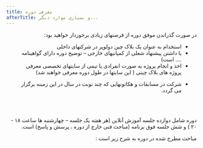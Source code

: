 ```yaml
---
title: معرفی دوره
afterTitle: و بسیاری موارد دیگر...
---
```


<div dir="rtl" >        

در صورت گذراندن موفق دوره از فرصتهای زیادی برخوردار خواهید بود:

* استخدام به عنوان یک بلاک چین دولوپر در شرکتهای داخلی
* یا داشتن پیشنهاد شغلی از کمپانیهای خارجی – توضیح دوره دارای گواهینامه .... است)
* اخذ و انجام  پروژه به صورت انفرادی یا تیمی از سایتهای تخصصی معرفی پروژه های بلاک چینی ( این سایتها در طول دوره معرفی خواهند شد)
- شرکت در مسابقات و هکاتونهایی که چند نوبت در سال در این زمینه برگزار می گردد.
        
</div>

<br> <br>

<div dir="rtl" >        

دوره  شامل  دوازده  جلسه آموزش آنلاین (هر هفته یک جلسه – چهارشنبه ها  ساعت ۱۸ - ۲۰  ) و شش جلسه فوق برنامه (مباحث فنی خارج از دوره ،  پرسش و پاسخ) است.

مباحث مطرح شده در دوره به شرح زیر است :

</div>